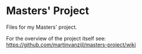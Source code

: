 # Masters' Project
Files for my Masters' project.

For the overview of the project itself see:
https://github.com/martinvanzijl/masters-project/wiki
